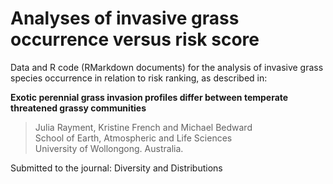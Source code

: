 # Analyses of invasive grass occurrence versus risk score

Data and R code (RMarkdown documents) for the analysis of invasive grass species occurrence
in relation to risk ranking, as described in:

**Exotic perennial grass invasion profiles differ between temperate threatened grassy communities**

> Julia Rayment, Kristine French and Michael Bedward   
> School of Earth, Atmospheric and Life Sciences   
> University of Wollongong. Australia.

Submitted to the journal: Diversity and Distributions
